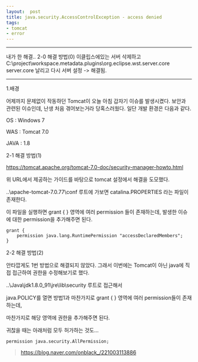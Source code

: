```yaml
---
layout:  post
title: java.security.AccessControlException - access denied
tags:
- tomcat
- error
---
```


***
내가 한 해결..
2-0 해결 방법(0)
이클립스에있는 서버 삭제하고
C:\project\workspace\.metadata\.plugins\org.eclipse.wst.server.core
server.core 날리고
다시 서버 설정
-> 해결됨.
***


1.배경

어제까지 문제없이 작동하던 Tomcat이 오늘 아침 갑자기 이슈를 발생시켰다. 보안과 관련된 이슈인데, 난생 처음 겪어보는거라 당혹스러웠다. 일단 개발 환경은 다음과 같다.



OS : Windows 7

WAS : Tomcat 7.0

JAVA : 1.8



2-1 해결 방법(1)

https://tomcat.apache.org/tomcat-7.0-doc/security-manager-howto.html

위 URL에서 제공하는 가이드를 바탕으로 tomcat 설정에서 해결을 도모했다.



..\apache-tomcat-7.0.77\conf 루트에 가보면 catalina.PROPERTIES 라는 파일이 존재한다.

이 파일을 실행하면 grant { } 영역에 여러 permission 들이 존재하는데, 발생한 이슈에 대한 permission을 추가해주면 된다.

```
grant {
    permission java.lang.RuntimePermission "accessDeclaredMembers";
}
```

2-2 해결 방법(2)

안타깝게도 1번 방법으로 해결되지 않았다. 그래서 이번에는 Tomcat이 아닌 java에 직접 접근하여 권한을 수정해보기로 했다.



..\Java\jdk1.8.0_91\jre\lib\security 루트로 접근해서 

java.POLICY를 열면 방법1과 마찬가지로 grant { } 영역에 여러 permission들이 존재하는데, 

마찬가지로 해당 영역에 권한을 추가해주면 된다.

귀찮을 때는 아래처럼 모두 허가하는 것도...

```
permission java.security.AllPermission;
```

> https://blog.naver.com/onblack_/221003113886